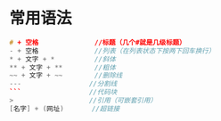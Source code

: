 # 常用语法

~~~c++
# + 空格				//标题（几个#就是几级标题）
- + 空格				//列表（在列表状态下按两下回车换行）
* + 文字 + *			//斜体
** + 文字 + **		//粗体
~~ + 文字 + ~~ 		//删除线
---					//分割线
```					//代码块
>					//引用（可嵌套引用）
[名字] + (网址)		  //超链接
~~~

